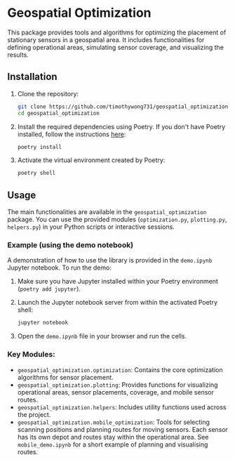 # Geospatial Optimization

This package provides tools and algorithms for optimizing the placement of stationary sensors in a geospatial area. It includes functionalities for defining operational areas, simulating sensor coverage, and visualizing the results.

## Installation

1.  Clone the repository:

    ```bash
    git clone https://github.com/timothywong731/geospatial_optimization.git
    cd geospatial_optimization
    ```

2.  Install the required dependencies using Poetry. If you don't have Poetry installed, follow the instructions [here](https://python-poetry.org/docs/#installation):

    ```bash
    poetry install
    ```

3.  Activate the virtual environment created by Poetry:

    ```bash
    poetry shell
    ```

## Usage

The main functionalities are available in the `geospatial_optimization` package. You can use the provided modules (`optimization.py`, `plotting.py`, `helpers.py`) in your Python scripts or interactive sessions.

### Example (using the demo notebook)

A demonstration of how to use the library is provided in the `demo.ipynb` Jupyter notebook. To run the demo:

1.  Make sure you have Jupyter installed within your Poetry environment (`poetry add jupyter`).
2.  Launch the Jupyter notebook server from within the activated Poetry shell:

    ```bash
    jupyter notebook
    ```

3.  Open the `demo.ipynb` file in your browser and run the cells.

### Key Modules:

-   `geospatial_optimization.optimization`: Contains the core optimization algorithms for sensor placement.
 -   `geospatial_optimization.plotting`: Provides functions for visualizing operational areas, sensor placements, coverage, and mobile sensor routes.
-   `geospatial_optimization.helpers`: Includes utility functions used across the project.
 -   `geospatial_optimization.mobile_optimization`: Tools for selecting scanning
     positions and planning routes for moving sensors. Each sensor has its own depot
     and routes stay within the operational area. See `mobile_demo.ipynb`
     for a short example of planning and visualising routes.

